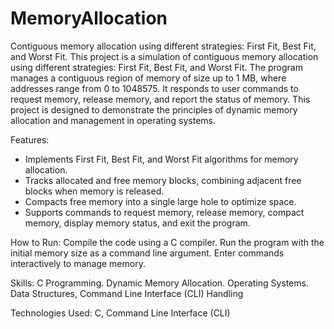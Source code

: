 # MemoryAllocation
Contiguous memory allocation using different strategies: First Fit, Best Fit, and Worst Fit.
This project is a simulation of contiguous memory allocation using different strategies: First Fit, Best Fit, and Worst Fit. The program manages a contiguous region of memory of size up to 1 MB, where addresses range from 0 to 1048575. It responds to user commands to request memory, release memory, and report the status of memory. This project is designed to demonstrate the principles of dynamic memory allocation and management in operating systems.

Features:
- Implements First Fit, Best Fit, and Worst Fit algorithms for memory allocation.
- Tracks allocated and free memory blocks, combining adjacent free blocks when memory is released.
- Compacts free memory into a single large hole to optimize space.
- Supports commands to request memory, release memory, compact memory, display memory status, and exit the program.

How to Run:
Compile the code using a C compiler.
Run the program with the initial memory size as a command line argument.
Enter commands interactively to manage memory.

Skills:
C Programming.
Dynamic Memory Allocation.
Operating Systems.
Data Structures,
Command Line Interface (CLI) Handling

Technologies Used:
C, Command Line Interface (CLI)
